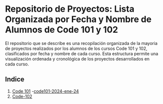 # Repositorio de Proyectos: Lista Organizada por Fecha y Nombre de Alumnos de Code 101 y 102

El repositorio que se describe es una recopilación organizada de la mayoria de proyectos realizados por los alumnos de los cursos Code 101 y 102, clasificados por fecha y nombre de cada curso. Esta estructura permite una visualización ordenada y cronológica de los proyectos desarrollados en cada curso.

## Indice
1. [Code 101](./code-101)
    -[code101-2024-ene-24](./code101/code101-2024-ene-24)  
4. [Code-102](./code-102)
